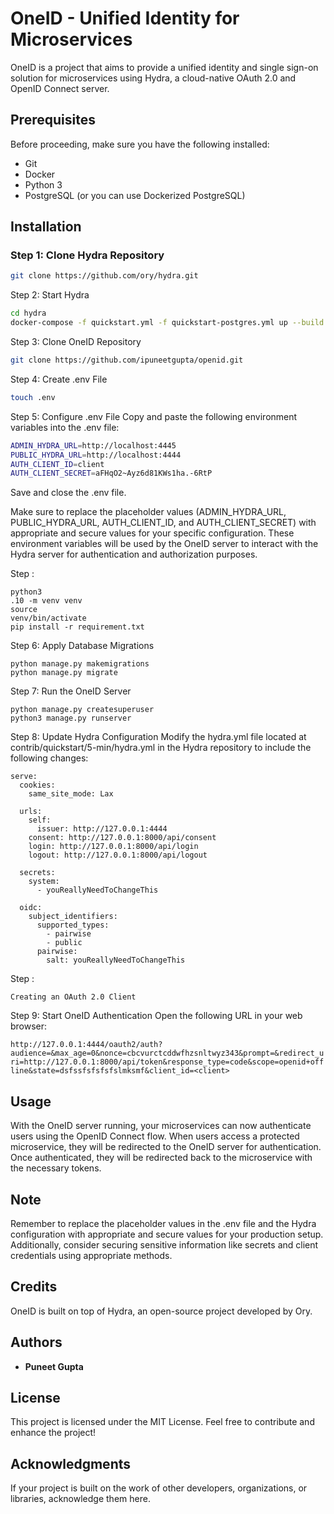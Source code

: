 # OneID - Unified Identity for Microservices

OneID is a project that aims to provide a unified identity and single sign-on solution for microservices using Hydra, a cloud-native OAuth 2.0 and OpenID Connect server.

## Prerequisites

Before proceeding, make sure you have the following installed:

- Git
- Docker
- Python 3
- PostgreSQL (or you can use Dockerized PostgreSQL)

## Installation

### Step 1: Clone Hydra Repository

```bash
git clone https://github.com/ory/hydra.git
```

Step 2: Start Hydra

```bash 
cd hydra
docker-compose -f quickstart.yml -f quickstart-postgres.yml up --build
```

Step 3: Clone OneID Repository

```bash 
git clone https://github.com/ipuneetgupta/openid.git
```

Step 4: Create .env File

```bash
touch .env
```

Step 5: Configure .env File
Copy and paste the following environment variables into the .env file:

```bash
ADMIN_HYDRA_URL=http://localhost:4445
PUBLIC_HYDRA_URL=http://localhost:4444
AUTH_CLIENT_ID=client
AUTH_CLIENT_SECRET=aFHqO2~Ayz6d81KWs1ha.-6RtP
```

Save and close the .env file.

Make sure to replace the placeholder values (ADMIN_HYDRA_URL, PUBLIC_HYDRA_URL, AUTH_CLIENT_ID, and AUTH_CLIENT_SECRET) with appropriate and secure values for your specific configuration. These environment variables will be used by the OneID server to interact with the Hydra server for authentication and authorization purposes.

Step : 
```
python3
.10 -m venv venv
source 
venv/bin/activate
pip install -r requirement.txt
```

Step 6: Apply Database Migrations
```
python manage.py makemigrations
python manage.py migrate
```

Step 7: Run the OneID Server
```
python manage.py createsuperuser
python3 manage.py runserver
```

Step 8: Update Hydra Configuration
Modify the hydra.yml file located at contrib/quickstart/5-min/hydra.yml in the Hydra repository to include the following changes:
```
serve:
  cookies:
    same_site_mode: Lax

  urls:
    self:
      issuer: http://127.0.0.1:4444
    consent: http://127.0.0.1:8000/api/consent
    login: http://127.0.0.1:8000/api/login
    logout: http://127.0.0.1:8000/api/logout

  secrets:
    system:
      - youReallyNeedToChangeThis

  oidc:
    subject_identifiers:
      supported_types:
        - pairwise
        - public
      pairwise:
        salt: youReallyNeedToChangeThis
```

Step : 
```
Creating an OAuth 2.0 Client
```

Step 9: Start OneID Authentication
Open the following URL in your web browser:

`http://127.0.0.1:4444/oauth2/auth?audience=&max_age=0&nonce=cbcvurctcddwfhzsnltwyz343&prompt=&redirect_uri=http://127.0.0.1:8000/api/token&response_type=code&scope=openid+offline&state=dsfssfsfsfsfslmksmf&client_id=<client>`

## Usage
With the OneID server running, your microservices can now authenticate users using the OpenID Connect flow. When users access a protected microservice, they will be redirected to the OneID server for authentication. Once authenticated, they will be redirected back to the microservice with the necessary tokens.

## Note
Remember to replace the placeholder values in the .env file and the Hydra configuration with appropriate and secure values for your production setup. Additionally, consider securing sensitive information like secrets and client credentials using appropriate methods.

## Credits
OneID is built on top of Hydra, an open-source project developed by Ory.

## Authors

- **Puneet Gupta**

## License
This project is licensed under the MIT License. Feel free to contribute and enhance the project!

## Acknowledgments

If your project is built on the work of other developers, organizations, or libraries, acknowledge them here.



